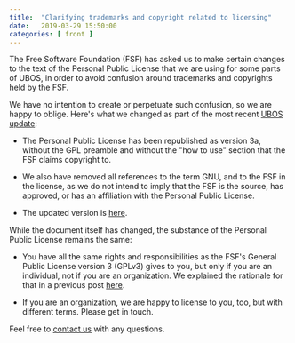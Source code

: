 ```yaml
---
title:  "Clarifying trademarks and copyright related to licensing"
date:   2019-03-29 15:50:00
categories: [ front ]
---
```


The Free Software Foundation (FSF) has asked us to make certain changes to the text of
the Personal Public License that we are using for some parts of UBOS, in order to avoid
confusion around trademarks and copyrights held by the FSF.

We have no intention to create or perpetuate such confusion, so we are happy to oblige.
Here's what we changed as part of the most recent
[UBOS update](/blog/2019/03/29/update.html):

* The Personal Public License has been republished as version 3a, without the GPL
  preamble and without the "how to use" section that the FSF claims copyright to.

* We also have removed all references to the term GNU, and to the FSF in the license, as
  we do not intend to imply that the FSF is the source, has approved, or has an
  affiliation with the Personal Public License.

* The updated version is [here](https://github.com/uboslinux/ubos-admin/blob/master/LICENSE).

While the document itself has changed, the substance of the Personal Public License
remains the same:

* You have all the same rights and responsibilities as the FSF's General Public License
  version 3 (GPLv3) gives to you, but only if you are an individual, not if you are an
  organization. We explained the rationale for that in a previous post
  [here](/blog/2018/03/02/ubos-license.html).

* If you are an organization, we are happy to license to you, too, but with different
  terms. Please get in touch.

Feel free to [contact us](/community/) with any questions.

